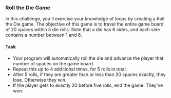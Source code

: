 ### Roll the Die Game
In this challenge, you'll exercise your knowledge of loops by creating a Roll the Die game. The objective of this game is to travel the entire game board of 20 spaces within 5 die rolls. Note that a die has 6 sides, and each side contains a number between 1 and 6.

#### Task
* Your program will automatically roll the die and advance the player that number of spaces on the game board.
* Repeat this up to 4 additional times, for 5 rolls in total.
* After 5 rolls, if they are greater than or less than 20 spaces exactly, they lose. Otherwise they win.
* If the player gets to exactly 20 before five rolls, end the game. They've won.
